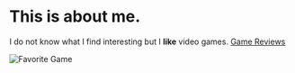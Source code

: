 <html lang="en-US">
  <head>
    <meta charset="utf-8" />
  </head>
  <body>
    <h1>This is about me.</h1>
    <p>I do not know what I find interesting but I <strong>like</strong> video games. <a href=https://www.gamespot.com/>Game Reviews</a></p>
    <img src="https://www.destructoid.com/wp-content/uploads/2024/04/Destiny-2-Into-the-Light-Titan-e1712880029462.jpg?fit=1200%2C676" alt="Favorite Game" />
  </body>
</html>
